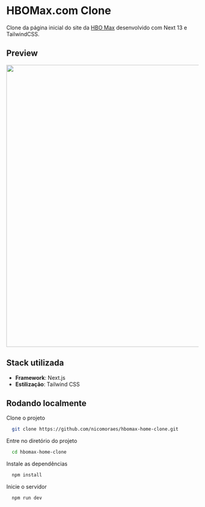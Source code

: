 # HBOMax.com Clone
Clone da página inicial do site da [HBO Max](https://www.hbomax.com) desenvolvido com Next 13 e TailwindCSS.

## Preview

<p align="center">
<img width="738" width="364" src="public/gif/preview.gif">
</p>

## Stack utilizada

* **Framework**: Next.js
* **Estilização**: Tailwind CSS

## Rodando localmente

Clone o projeto

```bash
  git clone https://github.com/nicomoraes/hbomax-home-clone.git
```

Entre no diretório do projeto

```bash
  cd hbomax-home-clone
```

Instale as dependências

```bash
  npm install
```

Inicie o servidor

```bash
  npm run dev
```

